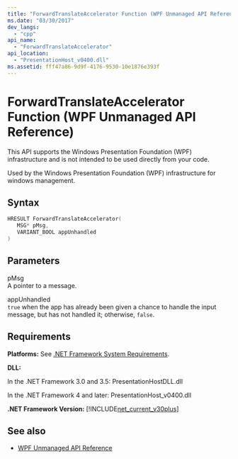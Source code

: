 ```yaml
---
title: "ForwardTranslateAccelerator Function (WPF Unmanaged API Reference)"
ms.date: "03/30/2017"
dev_langs: 
  - "cpp"
api_name: 
  - "ForwardTranslateAccelerator"
api_location: 
  - "PresentationHost_v0400.dll"
ms.assetid: fff47a86-9d9f-4176-9530-10e1876e393f
---
```

# ForwardTranslateAccelerator Function (WPF Unmanaged API Reference)
This API supports the Windows Presentation Foundation (WPF) infrastructure and is not intended to be used directly from your code.  
  
 Used by the Windows Presentation Foundation (WPF) infrastructure for windows management.  
  
## Syntax  
  
```cpp  
HRESULT ForwardTranslateAccelerator(  
   MSG* pMsg,   
   VARIANT_BOOL appUnhandled  
)  
```  
  
## Parameters  
 pMsg  
 A pointer to a message.  
  
 appUnhandled  
 `true` when the app has already been given a chance to handle the input message, but has not handled it; otherwise, `false`.  
  
## Requirements  
 **Platforms:** See [.NET Framework System Requirements](../../get-started/system-requirements.md).  
  
 **DLL:**  
  
 In the .NET Framework 3.0 and 3.5: PresentationHostDLL.dll  
  
 In the .NET Framework 4 and later: PresentationHost_v0400.dll  
  
 **.NET Framework Version:** [!INCLUDE[net_current_v30plus](../../../../includes/net-current-v30plus-md.md)]  
  
## See also

- [WPF Unmanaged API Reference](wpf-unmanaged-api-reference.md)

